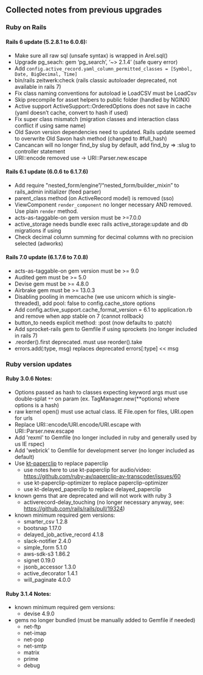 ## Collected notes from previous upgrades

### Ruby on Rails

#### Rails 6 update (5.2.8.1 to 6.0.6):
- Make sure all raw sql (unsafe syntax) is wrapped in Arel.sql()
- Upgrade pg_seach: gem ‘pg_search’, ‘~> 2.1.4’ (safe query error)
- Add `config.active_record.yaml_column_permitted_classes = [Symbol, Date, BigDecimal, Time]`
- bin/rails zeitwerk:check (rails classic autoloader deprecated, not available in rails 7)
- Fix class naming conventions for autoload ie LoadCSV must be LoadCsv
- Skip precompile for asset helpers to public folder (handled by NGINX)
- Active support ActiveSupport::OrderedOptions does not save in cache (yaml doesn’t cache, convert to hash if used)
- Fix super class mismatch (migration classes and interaction class conflict if using same name)
- Old Savon version dependencies need to updated. Rails update seemed to overwrite Old Savon hash method (changed to #full_hash)
- Cancancan will no longer find_by slug by default, add find_by => :slug to controller statement
- URI::encode removed use -> URI::Parser.new.escape

#### Rails 6.1 update (6.0.6 to 6.1.7.6)
- Add require "nested_form/engine”/“nested_form/builder_mixin” to rails_admin initializer (feed parser)
- parent_class method (on ActiveRecord model) is removed (sso)
- ViewComponent ```render_component``` no longer necessary AND removed. Use plain ```render``` method.
- acts-as-taggable-on gem version must be >=7.0.0
- active_storage needs bundle exec rails active_storage:update and db migrations if using
- Check decimal column summing for decimal columns with no precision selected (adworks)

#### Rails 7.0 update (6.1.7.6 to 7.0.8)
- acts-as-taggable-on gem version must be >= 9.0
- Audited gem must be >= 5.0
- Devise gem must be >= 4.8.0
- Airbrake gem must be >= 13.0.3
- Disabling pooling in memcache (we use unicorn which is single-threaded), add pool: false to config.cache_store options
- Add config.active_support.cache_format_version = 6.1 to application.rb and remove when app stable on 7 (cannot rollback)
- button_to needs explicit method: :post (now defaults to :patch)
- Add sprocket-rails gem to Gemfile if using sprockets (no longer included in rails 7)
- .reorder().first deprecated. must use reorder().take
- errors.add(:type, msg) replaces deprecated errors[:type] << msg

### Ruby version updates

#### Ruby 3.0.6 Notes:
  - Options passed as hash to classes expecting keyword args must use double-splat ```**``` on param (ex. TagManager.new(**options) where options is a hash)
  - raw kernel open() must use actual class. IE File.open for files, URI.open for urls
  - Replace URI::encode/URI.encode/URI.escape with URI::Parser.new.escape
  - Add 'rexml' to Gemfile (no longer included in ruby and generally used by us IE rspec)
  - Add 'webrick' to Gemfile for development server (no longer included as default)
  - Use [kt-paperclip](https://github.com/kreeti/kt-paperclip) to replace paperclip
    - use notes here to use kt-paperclip for audio/video: https://github.com/ruby-av/paperclip-av-transcoder/issues/60
    - use kt-paperclip-optimizer to replace paperclip-optimizer
    - use kt-delayed_paperclip to replace delayed_paperclip
  - known gems that are deprecated and will not work with ruby 3
    - activerecord-delay_touching (no longer necessary anyway, see: https://github.com/rails/rails/pull/19324)
  - known minimum required gem versions:
    - smarter_csv 1.2.8
    - bootsnap 1.17.0
    - delayed_job_active_record 4.1.8
    - slack-notifier 2.4.0
    - simple_form 5.1.0
    - aws-sdk-s3 1.86.2
    - signet 0.19.0
    - jsonb_accessor 1.3.0
    - active_decorator 1.4.1
    - will_paginate 4.0.0

#### Ruby 3.1.4 Notes:
  - known minimum required gem versions:
    - devise 4.9.0
  - gems no longer bundled (must be manually added to Gemfile if needed)
    - net-ftp
    - net-imap
    - net-pop
    - net-smtp
    - matrix
    - prime
    - debug
